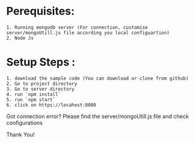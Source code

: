 <!--
# Hi tech geeks, this is a small app for face enrollment and identify users by face using # microsoft cognitive services, node js and core javascript. Please follow the # instructions to setup the project on your local development machine.
--> 

# Perequisites:
    1. Running mongodb server (For connection, customise server/mongoUtill.js file according you local configuartion)
    2. Node Js

# Setup Steps :
    1. download the sample code (You can download or clone from github)
    2. Go to project directory
    3. Go to server directory
    4. run `npm install`
    5. run `npm start`
    6. click on https://locahost:8080

Got connection error? Please find the server/mongoUtill.js file and check configurations


Thank You!

